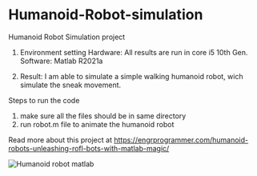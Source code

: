 # Humanoid-Robot-simulation
Humanoid Robot Simulation project 
1. Environment setting
Hardware: All results are run in core i5 10th Gen. Software: Matlab R2021a

2. Result:
I am able to simulate a simple walking humanoid robot, wich simulate the sneak movement.


Steps to run the code

   1. make sure all the files should be in same directory
   2. run robot.m file to animate the humanoid robot
      
Read more about this project at 
https://engrprogrammer.com/humanoid-robots-unleashing-rofl-bots-with-matlab-magic/


![Humanoid robot matlab](https://github.com/Muhandisbro/Humanoid-Robot-simulation/assets/130207362/5d8ef979-f644-47fa-90a6-d59d00563b3a)
